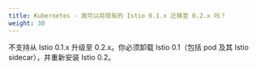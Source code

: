 ```yaml
---
title: Kubernetes - 我可以将现有的 Istio 0.1.x 迁移至 0.2.x 吗？
weight: 30
---
```


不支持从 Istio 0.1.x 升级至 0.2.x。你必须卸载 Istio 0.1（包括 pod 及其 Istio sidecar），并重新安装 Istio 0.2。
